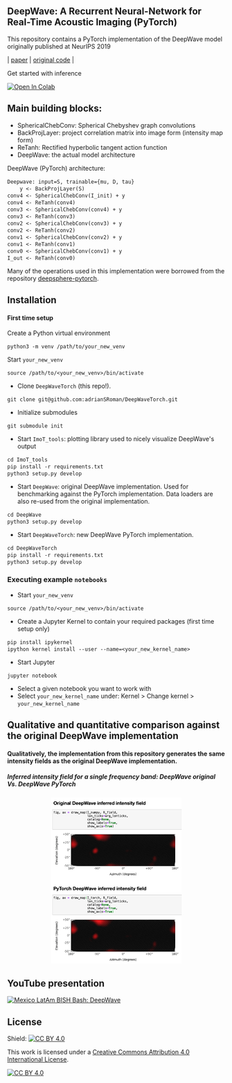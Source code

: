 ## DeepWave: A Recurrent Neural-Network for Real-Time Acoustic Imaging (PyTorch)

This repository contains a PyTorch implementation of the DeepWave model originally published at NeurIPS 2019

| [paper](https://proceedings.neurips.cc/paper/2019/file/e9bf14a419d77534105016f5ec122d62-Paper.pdf) | [original code](https://github.com/imagingofthings/DeepWave) |

Get started with inference

[![Open In Colab](https://colab.research.google.com/assets/colab-badge.svg)](https://colab.research.google.com/drive/1BC72KmoAyeydS0X7Dti3fFxzLAxfbdWC?usp=sharing)

## Main building blocks:

- SphericalChebConv: Spherical Chebyshev graph convolutions
- BackProjLayer: project correlation matrix into image form (intensity map form)
- ReTanh: Rectified hyperbolic tangent action function 
- DeepWave: the actual model architecture

DeepWave (PyTorch) architecture:
```
Deepwave: input=S, trainable={mu, D, tau}
    y <- BackProjLayer(S) 
conv4 <- SphericalChebConv(I_init) + y
conv4 <- ReTanh(conv4)
conv3 <- SphericalChebConv(conv4) + y
conv3 <- ReTanh(conv3)
conv2 <- SphericalChebConv(conv3) + y
conv2 <- ReTanh(conv2)
conv1 <- SphericalChebConv(conv2) + y
conv1 <- ReTanh(conv1)
conv0 <- SphericalChebConv(conv1) + y
I_out <- ReTanh(conv0)
```

Many of the operations used in this implementation were borrowed from the repository [deepsphere-pytorch](https://github.com/deepsphere/deepsphere-pytorch).

## Installation

#### First time setup
Create a Python virtual environment
```
python3 -m venv /path/to/your_new_venv
```

Start `your_new_venv`
```
source /path/to/<your_new_venv>/bin/activate
```

- Clone `DeepWaveTorch` (this repo!).
```
git clone git@github.com:adrianSRoman/DeepWaveTorch.git 
```

- Initialize submodules
```
git submodule init
```

- Start `ImoT_tools`: plotting library used to nicely visualize DeepWave's output
```
cd ImoT_tools
pip install -r requirements.txt
python3 setup.py develop
```

- Start `DeepWave`: original DeepWave implementation. Used for benchmarking against the PyTorch implementation. Data loaders are also re-used from the original implementation. 
```
cd DeepWave
python3 setup.py develop
```

- Start `DeepWaveTorch`: new DeepWave PyTorch implementation.
```   
cd DeepWaveTorch
pip install -r requirements.txt
python3 setup.py develop
```

### Executing example `notebooks`

- Start `your_new_venv`
```
source /path/to/<your_new_venv>/bin/activate
```

- Create a Jupyter Kernel to contain your required packages (first time setup only)
```
pip install ipykernel
ipython kernel install --user --name=<your_new_kernel_name>
```

- Start Jupyter

```
jupyter notebook
```

- Select a given notebook you want to work with
- Select `your_new_kernel_name` under: Kernel > Change kernel > `your_new_kernel_name`


## Qualitative and quantitative comparison against the original DeepWave implementation

#### Qualitatively, the implementation from this repository generates the same intensity fields as the original DeepWave implementation.

##### Inferred intensity field for a single frequency band: DeepWave original Vs. DeepWave PyTorch

<p align="center" width="100%">
    <img width="60%" src="https://github.com/adrianSRoman/DeepWaveTorch/blob/master/figures/DeepWave_fields_comparison.png">
</p>


## YouTube presentation

[![Mexico LatAm BISH Bash: DeepWave](https://img.youtube.com/vi/ZO5jfqY_NwA/0.jpg)](https://www.youtube.com/watch?v=ZO5jfqY_NwA)


## License
Shield: [![CC BY 4.0][cc-by-shield]][cc-by]

This work is licensed under a
[Creative Commons Attribution 4.0 International License][cc-by].

[![CC BY 4.0][cc-by-image]][cc-by]

[cc-by]: http://creativecommons.org/licenses/by/4.0/
[cc-by-image]: https://i.creativecommons.org/l/by/4.0/88x31.png
[cc-by-shield]: https://img.shields.io/badge/License-CC%20BY%204.0-lightgrey.svg
